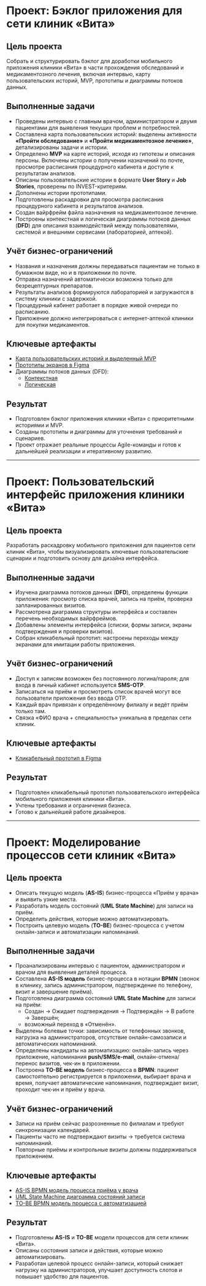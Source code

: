 # Проект: Бэклог приложения для сети клиник «Вита»

## Цель проекта
Собрать и структурировать бэклог для доработки мобильного приложения клиники «Вита» в части прохождения обследований и медикаментозного лечения, включая интервью, карту пользовательских историй, MVP, прототипы и диаграммы потоков данных.

## Выполненные задачи
- Проведены интервью с главным врачом, администратором и двумя пациентами для выявления текущих проблем и потребностей.  
- Составлена карта пользовательских историй: выделены активности **«Пройти обследование»** и **«Пройти медикаментозное лечение»**, детализированы задачи и истории.  
- Определено **MVP** на карте историй, исходя из гипотезы и описания персоны. Включены истории о получении назначений по почте, просмотре расписания процедурного кабинета и доступе к результатам анализов.  
- Описаны пользовательские истории в формате **User Story** и **Job Stories**, проверены по INVEST-критериям.  
- Дополнены истории прототипами.  
- Подготовлены раскадровки для просмотра расписания процедурного кабинета и результатов анализов.  
- Создан вайрфрейм файла назначения на медикаментозное лечение.  
- Построены контекстная и логическая диаграммы потоков данных (**DFD**) для описания взаимодействий между пользователями, системой и внешними сервисами (лабораторией, аптекой).  

## Учёт бизнес-ограничений
- Названия и назначения должны передаваться пациентам не только в бумажном виде, но и в приложении по почте.  
- Отправка назначений автоматически возможна только для безрецептурных препаратов.  
- Результаты анализов формируются лабораторией и загружаются в систему клиники с задержкой.  
- Процедурный кабинет работает в порядке живой очереди по расписанию.  
- Приложение должно интегрироваться с интернет-аптекой клиники для покупки медикаментов.  

## Ключевые артефакты
- [Карта пользовательских историй и выделенный MVP](https://miro.com/app/board/uXjVIqPn_gU=/?share_link_id=875518532830)  
- [Прототипы экранов в Figma](https://www.figma.com/design/Qgje1oQXyYdY0fHjz1BfAW/%D0%A0%D0%B0%D0%B1%D0%BE%D1%87%D0%B8%D0%B9-%D1%84%D0%B0%D0%B9%D0%BB-%D1%81-%D0%BF%D1%80%D0%BE%D1%82%D0%BE%D1%82%D0%B8%D0%BF%D0%B0%D0%BC%D0%B8--Copy-?node-id=0-1&t=NVQhW47WAJpVbLvZ-1)  
- Диаграммы потоков данных (DFD):  
  - [Контекстная](https://github.com/boxkzn/portfolio_akimov_e/blob/e16ffa040a32d3493e105530f33d3697f84ba0ad/vita/media/%D0%91%D1%8D%D0%BA%D0%BB%D0%BE%D0%B3%20%D0%BF%D1%80%D0%B8%D0%BB%D0%BE%D0%B6%D0%B5%D0%BD%D0%B8%D1%8F%20%D0%B4%D0%BB%D1%8F%20%D1%81%D0%B5%D1%82%D0%B8%20%D0%BA%D0%BB%D0%B8%D0%BD%D0%B8%D0%BA%20%C2%AB%D0%92%D0%B8%D1%82%D0%B0%C2%BB%20DFD-DFD%20%D0%BA%D0%BE%D0%BD%D1%82%D0%B5%D0%BA%D1%81%D1%82%D0%BD%D0%B0%D1%8F.drawio.svg)  
  - [Логическая](https://github.com/boxkzn/portfolio_akimov_e/blob/e16ffa040a32d3493e105530f33d3697f84ba0ad/vita/media/%D0%91%D1%8D%D0%BA%D0%BB%D0%BE%D0%B3%20%D0%BF%D1%80%D0%B8%D0%BB%D0%BE%D0%B6%D0%B5%D0%BD%D0%B8%D1%8F%20%D0%B4%D0%BB%D1%8F%20%D1%81%D0%B5%D1%82%D0%B8%20%D0%BA%D0%BB%D0%B8%D0%BD%D0%B8%D0%BA%20%C2%AB%D0%92%D0%B8%D1%82%D0%B0%C2%BB%20DFD-DFD%20%D0%BB%D0%BE%D0%B3%D0%B8%D1%87%D0%B5%D1%81%D0%BA%D0%B8%D0%B5.drawio.svg)  

## Результат
- Подготовлен бэклог приложения клиники «Вита» с приоритетными историями и MVP.  
- Созданы прототипы и диаграммы для уточнения требований и сценариев.  
- Проект отражает реальные процессы Agile-команды и готов к дальнейшей реализации и итеративному развитию.  

---

# Проект: Пользовательский интерфейс приложения клиники «Вита»

## Цель проекта
Разработать раскадровку мобильного приложения для пациентов сети клиник «Вита», чтобы визуализировать ключевые пользовательские сценарии и подготовить основу для дизайна интерфейса.

## Выполненные задачи
- Изучена диаграмма потоков данных (**DFD**), определены функции приложения: просмотр списка врачей, запись на приём, проверка запланированных визитов.  
- Рассмотрена диаграмма структуры интерфейса и составлен перечень необходимых вайрфреймов.  
- Добавлены элементы интерфейса (списки, формы записи, экраны подтверждения и проверки визитов).  
- Собран кликабельный прототип: настроены переходы между экранами для имитации работы приложения.  

## Учёт бизнес-ограничений
- Доступ к записям возможен без постоянного логина/пароля; для входа в личный кабинет используется **SMS-OTP**.  
- Записаться на приём и просмотреть список врачей могут все пользователи приложения без ввода OTP.  
- Каждый врач привязан к определённому филиалу и ведёт приём только там.  
- Связка «ФИО врача + специальность» уникальна в пределах сети клиник.  

## Ключевые артефакты
- [Кликабельный прототип в Figma](https://www.figma.com/design/j7vz51sLxuzcTUTHAtECIZ/%D0%9F%D0%BE%D0%BB%D1%8C%D0%B7%D0%BE%D0%B2%D0%B0%D1%82%D0%B5%D0%BB%D1%8C%D1%81%D0%BA%D0%B8%D0%B9-%D0%B8%D0%BD%D1%82%D0%B5%D1%80%D1%84%D0%B5%D0%B9%D1%81-%D0%BF%D1%80%D0%B8%D0%BB%D0%BE%D0%B6%D0%B5%D0%BD%D0%B8%D1%8F-%D0%BA%D0%BB%D0%B8%D0%BD%D0%B8%D0%BA%D0%B8-%C2%AB%D0%92%D0%B8%D1%82%D0%B0%C2%BB?node-id=0-1&p=f&t=cIc3GkTm8zLHODvF-0)  

## Результат
- Подготовлен кликабельный прототип пользовательского интерфейса мобильного приложения клиники «Вита».  
- Учтены требования и ограничения бизнеса.  
- Готово к дальнейшей работе дизайнеров.  

---

# Проект: Моделирование процессов сети клиник «Вита»

## Цель проекта
- Описать текущую модель (**AS-IS**) бизнес-процесса «Приём у врача» и выявить узкие места.  
- Разработать модель состояний (**UML State Machine**) для записи на приём.  
- Определить действия, которые можно автоматизировать.  
- Построить целевую модель (**TO-BE**) бизнес-процесса с учетом онлайн-записи и автоматизации напоминаний.  

## Выполненные задачи
- Проанализированы интервью с пациентом, администратором и врачом для выявления деталей процесса.  
- Составлена **AS-IS модель** бизнес-процесса в нотации **BPMN** (звонок в клинику, запись администратором, подтверждение по телефону, визит и завершение приёма).  
- Подготовлена диаграмма состояний **UML State Machine** для записи на приём:  
  - Создан → Ожидает подтверждения → Подтверждён → В работе → Завершён;  
  - возможный переход в «Отменён».  
- Выделены болевые точки: зависимость от телефонных звонков, нагрузка на администраторов, отсутствие онлайн-самозаписи и автоматических напоминаний.  
- Определены кандидаты на автоматизацию: онлайн-запись через приложение, напоминания **push/SMS/e-mail**, онлайн-отмена/перенос визитов, чек-ин в приложении.  
- Построена **TO-BE модель** бизнес-процесса в **BPMN**: пациент самостоятельно регистрируется в приложении, выбирает врача и время, получает автоматические напоминания, подтверждает визит, проходит чек-ин и приём у врача.  

## Учёт бизнес-ограничений
- Записи на приём сейчас разрозненные по филиалам и требуют синхронизации календарей.  
- Пациенты часто не подтверждают визиты → требуется система напоминаний.  
- Повторные приёмы и контрольные визиты должны поддерживаться приложением.  

## Ключевые артефакты
- [AS-IS BPMN модель процесса приёма у врача](https://github.com/boxkzn/portfolio_akimov_e/blob/95d16a46a9006d384a0e681a04dc4bb38b65d1da/vita/media/_%D0%9C%D0%BE%D0%B4%D0%B5%D0%BB%D0%B8%D1%80%D0%BE%D0%B2%D0%B0%D0%BD%D0%B8%D0%B5%20%D0%BF%D1%80%D0%BE%D1%86%D0%B5%D1%81%D1%81%D0%BE%D0%B2%20%D1%81%D0%B5%D1%82%D0%B8%20%D0%BA%D0%BB%D0%B8%D0%BD%D0%B8%D0%BA%20%C2%AB%D0%92%D0%B8%D1%82%D0%B0%C2%BB-BPMN%20AS-IS.drawio.svg)  
- [UML State Machine диаграмма состояний записи](https://github.com/boxkzn/portfolio_akimov_e/blob/95d16a46a9006d384a0e681a04dc4bb38b65d1da/vita/media/_%D0%9C%D0%BE%D0%B4%D0%B5%D0%BB%D0%B8%D1%80%D0%BE%D0%B2%D0%B0%D0%BD%D0%B8%D0%B5%20%D0%BF%D1%80%D0%BE%D1%86%D0%B5%D1%81%D1%81%D0%BE%D0%B2%20%D1%81%D0%B5%D1%82%D0%B8%20%D0%BA%D0%BB%D0%B8%D0%BD%D0%B8%D0%BA%20%C2%AB%D0%92%D0%B8%D1%82%D0%B0%C2%BB-UML%20State%20Machine%20Diagram.drawio.svg)  
- [TO-BE BPMN модель процесса с автоматизацией](https://github.com/boxkzn/portfolio_akimov_e/blob/95d16a46a9006d384a0e681a04dc4bb38b65d1da/vita/media/_%D0%9C%D0%BE%D0%B4%D0%B5%D0%BB%D0%B8%D1%80%D0%BE%D0%B2%D0%B0%D0%BD%D0%B8%D0%B5%20%D0%BF%D1%80%D0%BE%D1%86%D0%B5%D1%81%D1%81%D0%BE%D0%B2%20%D1%81%D0%B5%D1%82%D0%B8%20%D0%BA%D0%BB%D0%B8%D0%BD%D0%B8%D0%BA%20%C2%AB%D0%92%D0%B8%D1%82%D0%B0%C2%BB-BPMN%20TO-BE.drawio.svg)  

## Результат
- Подготовлены **AS-IS** и **TO-BE** модели процессов для сети клиник «Вита».  
- Описаны состояния записи и действия, которые можно автоматизировать.  
- Разработан целевой процесс онлайн-записи, который снижает нагрузку на администраторов, улучшает доступность слотов и повышает удобство для пациентов.  
